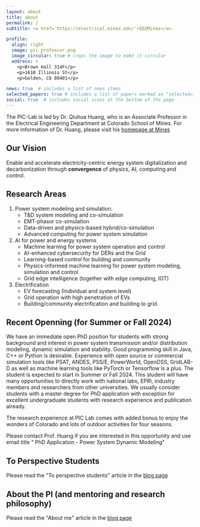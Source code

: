 ```yaml
---
layout: about
title: about
permalink: /
subtitle: <a href='https://electrical.mines.edu/'>EE@Mines</a>.

profile:
  align: right
  image: pic_professor.png
  image_circular: true # crops the image to make it circular
  address: >
    <p>Brown Hall 314F</p>
    <p>1610 Illinois St</p>
    <p>Golden, CO 80401</p>

news: true  # includes a list of news items
selected_papers: true # includes a list of papers marked as "selected={true}"
social: true  # includes social icons at the bottom of the page
---
```


The PIC-Lab is led by Dr. Qiuhua Huang, who is an Associate Professor in the Electrical Engineering Department at Colorado School of Mines. For more information of Dr. Huang, please visit his [homepage at Mines](https://electrical.mines.edu/project/huang-qiuhua/)

## Our Vision
Enable and accelerate electricity-centric energy system digitalization and decarbonization through **convergence** of physics, AI, computing and control.

## Research Areas

1. Power system modeling and simulation.
   * T&D system modeling and co-simulation
   * EMT-phasor co-simulation
   * Data-driven and physics-based hybrid/co-simulation
   * Advanced computing for power system simulation
2. AI for power and energy systems
   * Machine learning for power system operation and control
   * AI-enhanced cybersecurity for DERs and the Grid
   * Learning-based control for building and community
   * Physics-informed machine learning for power system modeling, simulation and control
   * Grid edge intelligence (together with edge computing, IOT)
3. Electrification
   * EV forecasting (Individual and system level)
   * Grid operation with high penetration of EVs
   * Building/community electrification and building to grid

## Recent Openning (for Summer or Fall 2024)
We have an immediate open PhD position for students with strong background and interest in power system transmission and/or distribution modeling, dynamic simulation and stability. Good programming skill in Java, C++ or Python is desirable. Experience with open source or commercial simulation tools like PSAT, ANDES, PSS/E, PowerWorld, OpenDSS, GridLAB-D as well as machine learning tools like PyTorch or Tensorflow is a plus.  The student is expected to start in Summer or Fall 2024. This student will have many opportunities to directly work with national labs, EPRI, industry members and researchers from other universities. We usually consider students with a master degree for PhD application with exception for excellent undergraduate students with research experience and publication already. 

The research experience at PIC Lab comes with added bonus to enjoy the wonders of Colorado and lots of outdoor activities for four seasons. 

Please contact Prof. Huang if you are interested in this opportunity and use email title " PhD Application - Power System Dynamic Modeling"

## To Perspective Students
Please read the "To perspective students" article in the [blog page](https://pic-lab.github.io/blog/)

## About the PI (and mentoring and research philosophy)
Please read the "About me" article in the [blog page](https://pic-lab.github.io/blog/)
